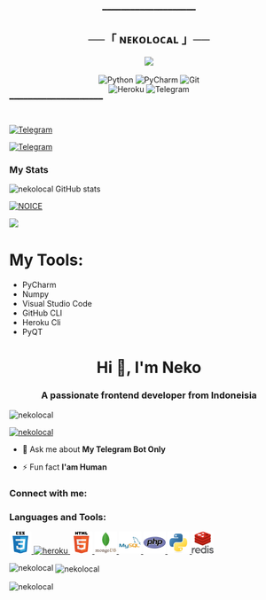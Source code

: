 <center>━━━━━━━━━━━━━━━━━━━━</center>

<h2 align="center">
    ──「 ɴᴇᴋᴏʟᴏᴄᴀʟ 」──
</h2>
<p align="center"><img src="https://telegra.ph/file/0197fda020e3b2a443b04.gif">
</p>

<div align="center">
<img alt="Python" src="https://img.shields.io/badge/python-%2314354C.svg?&style=for-the-badge&logo=python&logoColor=white"/>
<img alt="PyCharm" src="https://img.shields.io/badge/PyCharm-000000.svg?&style=for-the-badge&logo=PyCharm&logoColor=white"/>
<img alt="Git" src="https://img.shields.io/badge/git-%23F05033.svg?&style=for-the-badge&logo=git&logoColor=white"/>
</div>
<div align="center">
<img alt="Heroku" src="https://img.shields.io/badge/Heroku-purple?&style=for-the-badge&logoColor=white&logo=heroku"/>
<img alt="Telegram" src="https://img.shields.io/badge/Telegram-blue?&style=for-the-badge&logoColor=white&logo=telegram"/>
</div>
━━━━━━━━━━━━━━━━━━━━

#
[![Telegram](https://img.shields.io/badge/Telegram-OwnNeko-blue?logo=telegram&logoColor=white&color=blue&style=for-the-badge)](https://t.me/OwnNeko)


[![Telegram](https://img.shields.io/badge/Neko-Menfess-blue?logo=telegram&logoColor=white&color=blue&style=for-the-badge)](https://t.me/NekoMenfess)




### My Stats
![nekolocal GitHub stats](https://github-readme-stats.vercel.app/api?username=nekolocal&show_icons=true&theme=radical)

[![NOICE](https://github-readme-stats.vercel.app/api/top-langs/?username=nekolocal&layout=compact&theme=midnight-purple&hide=Css)](https://github.com/nekolocal)

![](https://visitor-badge.laobi.icu/badge?page_id=nekolocal)

# My Tools:
- PyCharm
- Numpy
- Visual Studio Code
- GitHub CLI
- Heroku Cli
- PyQT

<h1 align="center">Hi 👋, I'm Neko</h1>
<h3 align="center">A passionate frontend developer from Indoneisia</h3>

<p align="left"> <img src="https://komarev.com/ghpvc/?username=nekolocal&label=Profile%20views&color=0e75b6&style=flat" alt="nekolocal" /> </p>

<p align="left"> <a href="https://github.com/ryo-ma/github-profile-trophy"><img src="https://github-profile-trophy.vercel.app/?username=nekolocal" alt="nekolocal" /></a> </p>

- 💬 Ask me about **My Telegram Bot Only**

- ⚡ Fun fact **I'am Human**

<h3 align="left">Connect with me:</h3>
<p align="left">
</p>

<h3 align="left">Languages and Tools:</h3>
<p align="left"> <a href="https://www.w3schools.com/css/" target="_blank" rel="noreferrer"> <img src="https://raw.githubusercontent.com/devicons/devicon/master/icons/css3/css3-original-wordmark.svg" alt="css3" width="40" height="40"/> </a> <a href="https://heroku.com" target="_blank" rel="noreferrer"> <img src="https://www.vectorlogo.zone/logos/heroku/heroku-icon.svg" alt="heroku" width="40" height="40"/> </a> <a href="https://www.w3.org/html/" target="_blank" rel="noreferrer"> <img src="https://raw.githubusercontent.com/devicons/devicon/master/icons/html5/html5-original-wordmark.svg" alt="html5" width="40" height="40"/> </a> <a href="https://www.mongodb.com/" target="_blank" rel="noreferrer"> <img src="https://raw.githubusercontent.com/devicons/devicon/master/icons/mongodb/mongodb-original-wordmark.svg" alt="mongodb" width="40" height="40"/> </a> <a href="https://www.mysql.com/" target="_blank" rel="noreferrer"> <img src="https://raw.githubusercontent.com/devicons/devicon/master/icons/mysql/mysql-original-wordmark.svg" alt="mysql" width="40" height="40"/> </a> <a href="https://www.php.net" target="_blank" rel="noreferrer"> <img src="https://raw.githubusercontent.com/devicons/devicon/master/icons/php/php-original.svg" alt="php" width="40" height="40"/> </a> <a href="https://www.python.org" target="_blank" rel="noreferrer"> <img src="https://raw.githubusercontent.com/devicons/devicon/master/icons/python/python-original.svg" alt="python" width="40" height="40"/> </a> <a href="https://redis.io" target="_blank" rel="noreferrer"> <img src="https://raw.githubusercontent.com/devicons/devicon/master/icons/redis/redis-original-wordmark.svg" alt="redis" width="40" height="40"/> </a> </p>

<p><img align="left" src="https://github-readme-stats.vercel.app/api/top-langs?username=nekolocal&show_icons=true&locale=en&layout=compact" alt="nekolocal" /></p>

<p>&nbsp;<img align="center" src="https://github-readme-stats.vercel.app/api?username=nekolocal&show_icons=true&locale=en" alt="nekolocal" /></p>

<p><img align="center" src="https://github-readme-streak-stats.herokuapp.com/?user=nekolocal&" alt="nekolocal" /></p>

